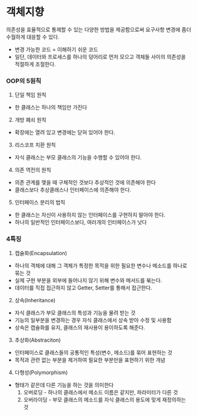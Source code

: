 # 객체지향

의존성을 효율적으로 통제할 수 있는 다양한 방법을 제공함으로써 요구사항 변경에 좀더 수월하게 대응할 수 있다.

- 변경 가능한 코드 = 이해하기 쉬운 코드
- 일단, 데이터와 프로세스를 하나의 덩어리로 먼저 모으고 객체들 사이의 의존성을 적절하게 조절한다.

### OOP의 5원칙

1. 단일 책임 원칙

- 한 클래스는 하나의 책임만 가진다

2. 개방 폐쇠 원칙

- 확장에는 열려 있고 변경에는 닫혀 있어야 한다.

3. 리스코프 치환 원칙

- 자식 클래스는 부모 클래스의 기능을 수행할 수 있어야 한다.

4. 의존 역전의 원칙

- 의존 관계를 맺을 때 구체적인 것보다 추상적인 것에 의존해야 한다
- 클래스보다 추상클래스나 인터페이스에 의존해야 한다.

5. 인터페이스 분리의 법칙

- 한 클래스는 자신이 사용하지 않는 인터페이스를 구현하지 말아야 한다.
- 하나의 일반적인 인터페이스보다, 여러개의 인터페이스가 낫다

### 4특징

1. 캡슐화(Encapsulation)

- 하나의 객체에 대해 그 객체가 특정한 목적을 위한 필요한 변수나 메소드를 하나로 묶는 것
- 실제 구현 부분을 외부에 들어나지 않기 위해 변수와 메서드를 붂는다.
- 데이터를 직접 접근하지 않고 Getter, Setter를 통해서 접근한다.

2. 상속(Inheritance)

- 자식 클래스가 부모 클래스의 특성과 기능을 물려 받는 것
- 기능의 일부분을 변경하는 경우 자식 클래스에서 상속 받아 수정 및 사용함
- 상속은 캡슐화를 유지, 클래스의 재사용이 용이하도록 해준다.

3. 추상화(Abstraciton)

- 인터페이스로 클래스들의 공통적인 특성(변수, 메소드)를 묶어 표현하는 것
- 목적과 관련 없는 부분을 제거하여 필요한 부분만을 표현하기 위한 개념

4. 다형성(Polymorphism)

- 형태가 같은데 다른 기능을 하는 것을 의미한다
  1. 오버로딩 - 하나의 클래스에서 메소드 이름은 같지만, 파라미터가 다른 것
  2. 오버라이딩 - 부모 클래스의 메소드를 자식 클래스의 용도에 맞게 재정의하는 것

